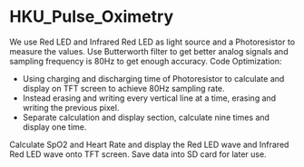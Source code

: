 # HKU_Pulse_Oximetry

We use Red LED and Infrared Red LED as light source and a Photoresistor to measure the values.
Use Butterworth filter to get better analog signals and sampling frequency is 80Hz to get enough accuracy.
Code Optimization:
  * Using charging and discharging time of Photoresistor to calculate and display on TFT screen to achieve 80Hz sampling rate.
  * Instead erasing and writing every vertical line at a time, erasing and writing the previous pixel.
  * Separate calculation and display section, calculate nine times and display one time.

Calculate SpO2 and Heart Rate and display the Red LED wave and Infrared Red LED wave onto TFT screen.
Save data into SD card for later use.
